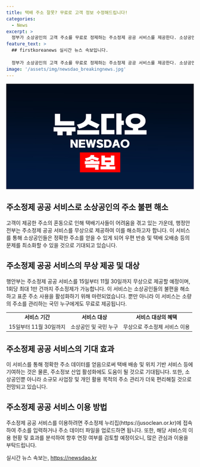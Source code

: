 ```yaml
---
title: 택배 주소 잘못? 무료로 고객 정보 수정해드립니다!
categories:
  - News
excerpt: >
  정부가 소상공인의 고객 주소를 무료로 정제하는 주소정제 공공 서비스를 제공한다. 소상공인은 고객이 제공한 주소를 직접 사용하다 보니 잘못된 주소가 많았는데, 이로 인해 우편 반송 및 택배 오배송 비용 등을 부담했고, 이에 따른 불만과 물류업 및 지도 서비스 발전 저해 지적을 받았다. 이 서비스를 통해 주소 관리의 편의성과 정확성이 높아지고, 주소정보 산업 활성화에 기대되며, 11월까지 이용 현황 등을 분석해 추가 지원 여부를 결정할 예정이다. 무료로 이용 가능하며, 상세 내용은 주소정제 누리집에서 확인할 수 있다. (출처: 정책브리핑)
feature_text: >
  ## firstkoreanews 실시간 뉴스 속보입니다.

  정부가 소상공인의 고객 주소를 무료로 정제하는 주소정제 공공 서비스를 제공한다. 소상공인은 고객이 제공한 주소를 직접 사용하다 보니 잘못된 주소가 많았는데, 이로 인해 우편 반송 및 택배 오배송 비용 등을 부담했고, 이에 따른 불만과 물류업 및 지도 서비스 발전 저해 지적을 받았다. 이 서비스를 통해 주소 관리의 편의성과 정확성이 높아지고, 주소정보 산업 활성화에 기대되며, 11월까지 이용 현황 등을 분석해 추가 지원 여부를 결정할 예정이다. 무료로 이용 가능하며, 상세 내용은 주소정제 누리집에서 확인할 수 있다. (출처: 정책브리핑)
image: '/assets/img/newsdao_breakingnews.jpg'
---
```


<p><img src="/assets/img/newsdao_breakingnews.jpg" alt="firstkoreanews 속보" /></p>

<h2 data-ke-size="size26">주소정제 공공 서비스로 소상공인의 주소 불편 해소</h2>

<p data-ke-size="size16">고객이 제공한 주소의 혼동으로 인해 택배기사들이 어려움을 겪고 있는 가운데, 행정안전부는 주소정제 공공 서비스를 무상으로 제공하여 이를 해소하고자 합니다. 이 서비스를 통해 소상공인들은 정확한 주소를 얻을 수 있게 되어 우편 반송 및 택배 오배송 등의 문제를 최소화할 수 있을 것으로 기대되고 있습니다.</p>

<h2 data-ke-size="size26">주소정제 공공 서비스의 무상 제공 및 대상</h2>

<p data-ke-size="size16">행안부는 주소정제 공공 서비스를 15일부터 11월 30일까지 무상으로 제공할 예정이며, 1회당 최대 1만 건까지 주소정제가 가능합니다. 이 서비스는 소상공인들의 불편을 해소하고 표준 주소 사용을 활성화하기 위해 마련되었습니다. 뿐만 아니라 이 서비스는 소량의 주소를 관리하는 국민 누구에게도 무료로 제공됩니다.</p>

<table>
    <tr>
        <td style="text-align: center; height: 17px;"><b>서비스 기간</b></td>
        <td style="text-align: center; height: 17px;"><b>서비스 대상</b></td>
        <td style="text-align: center; height: 17px;"><b>서비스 대상의 혜택</b></td>
    </tr>
    <tr>
        <td style="text-align: center; height: 17px;">15일부터 11월 30일까지</td>
        <td style="text-align: center; height: 17px;">소상공인 및 국민 누구</td>
        <td style="text-align: center; height: 17px;">무상으로 주소정제 서비스 이용</td>
    </tr>
</table>

<h2 data-ke-size="size26">주소정제 공공 서비스의 기대 효과</h2>

<p data-ke-size="size16">이 서비스를 통해 정확한 주소 데이터를 얻음으로써 택배 배송 및 위치 기반 서비스 등에 기여하는 것은 물론, 주소정보 산업 활성화에도 도움이 될 것으로 기대됩니다. 또한, 소상공인뿐 아니라 소규모 사업장 및 개인 활용 목적의 주소 관리가 더욱 편리해질 것으로 전망되고 있습니다.</p>

<h2 data-ke-size="size26">주소정제 공공 서비스 이용 방법</h2>

<p data-ke-size="size16">주소정제 공공 서비스를 이용하려면 주소정제 누리집(https://jusoclean.or.kr)에 접속하여 주소를 입력하거나 주소 데이터 파일을 업로드하면 됩니다. 또한, 해당 서비스의 이용 현황 및 효과를 분석하여 향후 연장 여부를 검토할 예정이오니, 많은 관심과 이용을 부탁드립니다.</p>
실시간 뉴스 속보는, <a href="https://newsdao.kr" rel="dofollow">https://newsdao.kr</a>


